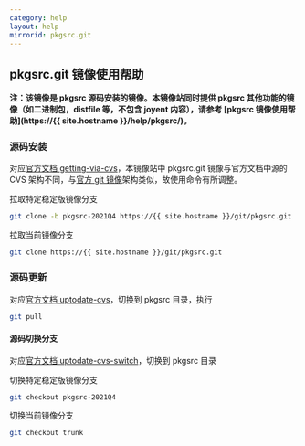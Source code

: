 ```yaml
---
category: help
layout: help
mirrorid: pkgsrc.git
---
```

## pkgsrc.git 镜像使用帮助

**注：该镜像是 pkgsrc 源码安装的镜像。本镜像站同时提供 pkgsrc 其他功能的镜像（如二进制包，distfile 等，不包含 joyent 内容），请参考 [pkgsrc 镜像使用帮助](https://{{ site.hostname }}/help/pkgsrc/)。**

### 源码安装
对应[官方文档 getting-via-cvs](https://www.netbsd.org/docs/pkgsrc/pkgsrc.html#getting-via-cvs)，本镜像站中 pkgsrc.git 镜像与官方文档中源的 CVS 架构不同，与[官方 git 镜像](https://github.com/NetBSD/pkgsrc)架构类似，故使用命令有所调整。

拉取特定稳定版镜像分支
```bash
git clone -b pkgsrc-2021Q4 https://{{ site.hostname }}/git/pkgsrc.git
```
拉取当前镜像分支
```bash
git clone https://{{ site.hostname }}/git/pkgsrc.git
```

### 源码更新
对应[官方文档 uptodate-cvs](https://www.netbsd.org/docs/pkgsrc/pkgsrc.html#uptodate-cvs)，切换到 pkgsrc 目录，执行
```bash
git pull
```
#### 源码切换分支
对应[官方文档 uptodate-cvs-switch](https://www.netbsd.org/docs/pkgsrc/pkgsrc.html#uptodate-cvs-switch)，切换到 pkgsrc 目录

切换特定稳定版镜像分支
```bash
git checkout pkgsrc-2021Q4
```
切换当前镜像分支
```bash
git checkout trunk
```
